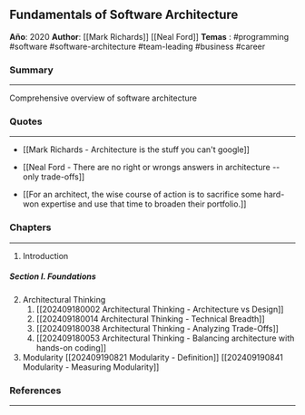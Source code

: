 Fundamentals of Software Architecture
---

**Año**: 2020
**Author**: [[Mark Richards]] [[Neal Ford]]
**Temas** : #programming #software #software-architecture #team-leading #business #career

### Summary
---
Comprehensive overview of software architecture

### Quotes
---
- [[Mark Richards - Architecture is the stuff you can't google]]
- [[Neal Ford - There are no right or wrongs answers in architecture --only trade-offs]]

- [[For an architect, the wise course of action is to sacrifice some hard-won expertise and use that time to broaden their portfolio.]]

### Chapters
---
1. Introduction

##### Section I. Foundations

2. Architectural Thinking
	1. [[202409180002 Architectural Thinking - Architecture vs Design]]
	2. [[202409180014 Architectural Thinking - Technical Breadth]]
	3. [[202409180038 Architectural Thinking - Analyzing Trade-Offs]]
	4. [[202409180053 Architectural Thinking - Balancing architecture with hands-on coding]]
3. Modularity
		[[202409190821 Modularity - Definition]]
		[[202409190841 Modularity - Measuring Modularity]]
		
### References
---
